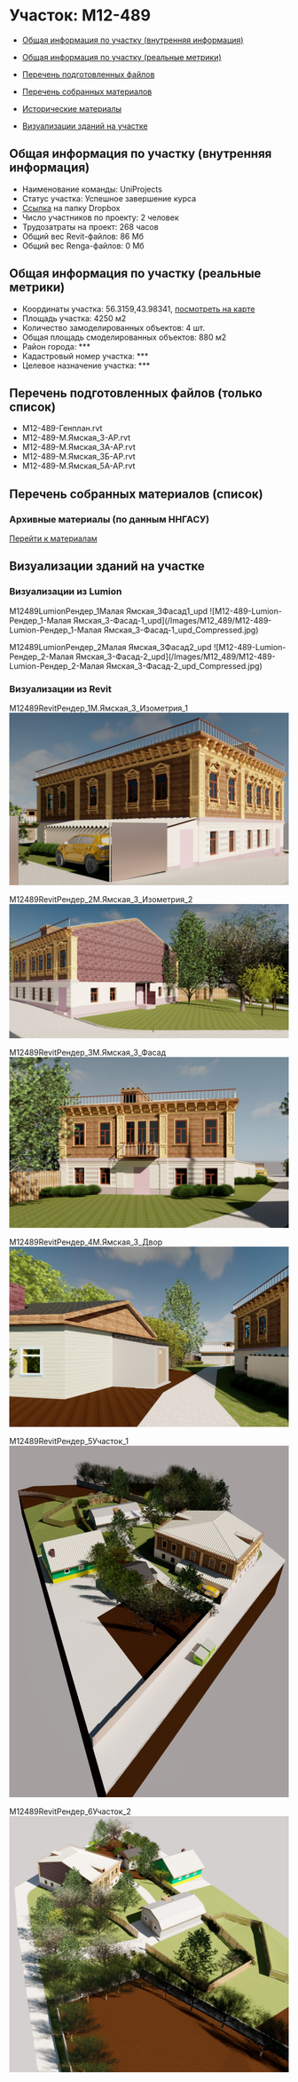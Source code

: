 # Участок: M12-489

* [Общая информация по участку (внутренняя информация)](#Chapter1)

* [Общая информация по участку (реальные метрики)](#Chapter2)

* [Перечень подготовленных файлов](#Chapter3)

* [Перечень собранных материалов](#Chapter4)

* [Исторические материалы](#Chapter5)

* [Визуализации зданий на участке](#Chapter6)

## <a id="Chapter1"></a> Общая информация по участку (внутренняя информация)
+ Наименование команды: UniProjects
+ Статус участка: Успешное завершение курса
+ [Ссылка](https://www.dropbox.com/sh/wvvgv1nw1iqred9/AACgAhux_elrA5GgrqggACjXa/M12_489?dl=0) на папку Dropbox
+ Число участников по проекту: 2 человек
+ Трудозатраты на проект: 268 часов
+ Общий вес Revit-файлов: 86 Мб
+ Общий вес Renga-файлов: 0 Мб
## <a id="Chapter2"></a> Общая информация по участку (реальные метрики)
+ Координаты участка: 56.3159,43.98341, [посмотреть на карте](https://yandex.ru/maps/47/nizhny-novgorod/?ll=43.98341%2C56.3159&z=19)
+ Площадь участка: 4250 м2
+ Количество замоделированных объектов: 4 шт.
+ Общая площадь смоделированных объектов: 880 м2
+ Район города: *** 
+ Кадастровый номер участка: *** 
+ Целевое назначение участка: *** 
## <a id="Chapter3"></a> Перечень подготовленных файлов (только список)
+ M12-489-Генплан.rvt
+ M12-489-М.Ямская_3-АР.rvt
+ M12-489-М.Ямская_3А-АР.rvt
+ M12-489-М.Ямская_3Б-АР.rvt
+ M12-489-М.Ямская_5А-АР.rvt
## <a id="Chapter4"></a> Перечень собранных материалов (список)
### <a id="Chapter5"></a> Архивные материалы (по данным ННГАСУ)
[Перейти к материалам](/BuidingsInfo/b390030d-5c41-4f87-a89a-a564f96cd778/About.md)
## <a id="Chapter6"></a> Визуализации зданий на участке
### Визуализации из Lumion
M12489LumionРендер_1Малая Ямская_3Фасад1_upd
![M12-489-Lumion-Рендер_1-Малая Ямская_3-Фасад-1_upd](/Images/M12_489/M12-489-Lumion-Рендер_1-Малая Ямская_3-Фасад-1_upd_Compressed.jpg)

M12489LumionРендер_2Малая Ямская_3Фасад2_upd
![M12-489-Lumion-Рендер_2-Малая Ямская_3-Фасад-2_upd](/Images/M12_489/M12-489-Lumion-Рендер_2-Малая Ямская_3-Фасад-2_upd_Compressed.jpg)

### Визуализации из Revit
M12489RevitРендер_1М.Ямская_3_Изометрия_1
![M12-489-Revit-Рендер_1-М.Ямская_3_Изометрия_1](/Images/M12_489/M12-489-Revit-Рендер_1-М.Ямская_3_Изометрия_1_Compressed.jpg)

M12489RevitРендер_2М.Ямская_3_Изометрия_2
![M12-489-Revit-Рендер_2-М.Ямская_3_Изометрия_2](/Images/M12_489/M12-489-Revit-Рендер_2-М.Ямская_3_Изометрия_2_Compressed.jpg)

M12489RevitРендер_3М.Ямская_3_Фасад
![M12-489-Revit-Рендер_3-М.Ямская_3_Фасад](/Images/M12_489/M12-489-Revit-Рендер_3-М.Ямская_3_Фасад_Compressed.jpg)

M12489RevitРендер_4М.Ямская_3_Двор
![M12-489-Revit-Рендер_4-М.Ямская_3_Двор](/Images/M12_489/M12-489-Revit-Рендер_4-М.Ямская_3_Двор_Compressed.jpg)

M12489RevitРендер_5Участок_1
![M12-489-Revit-Рендер_5-Участок_1](/Images/M12_489/M12-489-Revit-Рендер_5-Участок_1_Compressed.jpg)

M12489RevitРендер_6Участок_2
![M12-489-Revit-Рендер_6-Участок_2](/Images/M12_489/M12-489-Revit-Рендер_6-Участок_2_Compressed.jpg)

